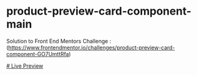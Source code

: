 # product-preview-card-component-main
Solution to Front End Mentors Challenge : (https://www.frontendmentor.io/challenges/product-preview-card-component-GO7UmttRfa)
   
   
[# Live Preview](https://droidhazard.github.io/product-preview-card-component-main/)
